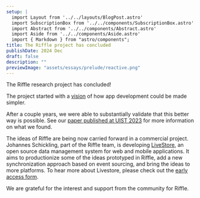 ```yaml
---
setup: |
  import Layout from '../../layouts/BlogPost.astro'
  import SubscriptionBox from '../../components/SubscriptionBox.astro'
  import Abstract from '../../components/Abstract.astro'
  import Aside from '../../components/Aside.astro'
  import { Markdown } from "astro/components";
title: The Riffle project has concluded
publishDate: 2024 Dec
draft: false
description: ""
previewImage: "assets/essays/prelude/reactive.png"
---
```


The Riffle research project has concluded!

The project started with a [vision](/essays/prelude) of how app development could be made simpler.

After a couple years, we were able to substantially validate that this better way is possible. See our [paper published at UIST 2023](https://dl.acm.org/doi/10.1145/3586183.3606801) for more information on what we found.

The ideas of Riffle are being now carried forward in a commercial project. Johannes Schickling, part of the Riffle team, is developing [LiveStore](https://livestore.dev), an open source data management system for web and mobile applications. It aims to productionize some of the ideas prototyped in Riffle, add a new synchronization approach based on event sourcing, and bring the ideas to more platforms. To hear more about Livestore, please check out the [early access form](https://forms.gle/wZ4pWJr8gJAEwpXW6).

We are grateful for the interest and support from the community for Riffle.